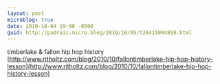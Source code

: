```yaml
---
layout: post
microblog: true
date: 2010-10-04 19:00 -0500
guid: http://padraic.micro.blog/2010/10/05/t26415094859.html
---
```

timberlake &amp; fallon hip hop history [http://www.ritholtz.com/blog/2010/10/fallontimberlake-hip-hop-history-lesson](http://www.ritholtz.com/blog/2010/10/fallontimberlake-hip-hop-history-lesson)
